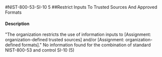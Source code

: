 #NIST-800-53-SI-10 5
##Restrict Inputs To Trusted Sources And Approved Formats
#### Description
"The organization restricts the use of information inputs to [Assignment: organization-defined trusted sources] and/or [Assignment: organization-defined formats]."
No information found for the combination of standard NIST-800-53 and control SI-10 (5)
